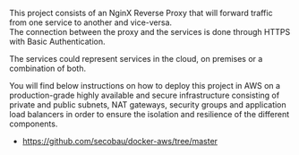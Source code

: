 This project consists of an NginX Reverse Proxy that will forward traffic from one service to another and vice-versa.  
The connection between the proxy and the services is done through HTTPS with Basic Authentication.


The services could represent services in the cloud, on premises or a combination of both.


You will find below instructions on how to deploy this project in AWS on a production-grade highly available and secure infrastructure consisting of private and public subnets, NAT gateways, security groups and application load balancers in order to ensure the isolation and resilience of the different components.

* https://github.com/secobau/docker-aws/tree/master
